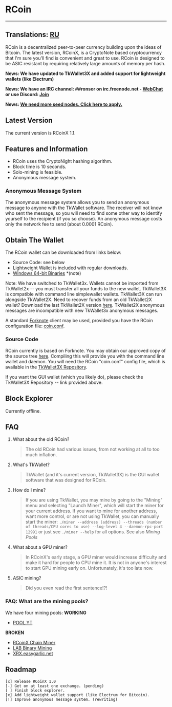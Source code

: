 # RCoin
----
**Translations: [RU](/index_ru)**
----
RCoin is a decentralized peer-to-peer currency building upon the ideas of Bitcoin. The latest version, RCoinX, is a CryptoNote based cryptocurrency that I'm sure you'll find is convenient and great to use. RCoin is designed to be ASIC resistant by requiring relatively
large amounts of memory per hash.

**News: We have updated to TkWallet3X and added support for lightweight wallets (like Electrum)**

**News: We have an IRC channel: ##ronsor on irc.freenode.net - [WebChat](http://kiwiirc.com/client/irc.freenode.net/##ronsor) or use Discord: [Join](https://discord.gg/UVcjJBb)**

**News: [We need more seed nodes. Click here to apply.](https://github.com/tinyrcoin/tkwallet/issues/1)**

## Latest Version

The current version is RCoinX 1.1.

## Features and Information

* RCoin uses the CryptoNight hashing algorithm.
* Block time is 10 seconds.
* Solo-mining is feasible.
* Anonymous message system.

### Anonymous Message System

The anonymous message system allows you to send an anonymous message to anyone with the TkWallet software. The receiver will not know who sent the message, so you will need to find some other way to identify yourself to the recipient (if you so choose). An anonymous message costs only the network fee to send (about 0.0001 RCoin).

## Obtain The Wallet

The RCoin wallet can be downloaded from links below:

* Source Code: see below
* Lightweight Wallet is included with regular downloads.
* [Windows 64-bit Binaries](https://rcoin.surge.sh/wallet3x-win64.zip) \*(note)

Note: We have switched to TkWallet3x. Wallets cannot be imported from TkWallet2x -- you must transfer all your funds to the new wallet.
TkWallet3X is compatible with command line simplewallet wallets. TkWallet3X can run alongside TkWallet2X. Need to recover funds from an old TkWallet2X wallet? Download the last TkWallet2X version [here](https://rcoin.surge.sh/wallet-win64.zip). TkWallet2X anonymous messages are incompatible with new TkWallet3x anonymous messages.

A standard [Forknote](http://forknote.net) client may be used, provided you have the RCoin configuration file: [coin.conf](https://github.com/tinyrcoin/tkwallet/raw/master/coin.conf).

### Source Code

RCoin currently is based on Forknote. You may obtain our approved copy of the source tree [here](http://github.com/tinyrcoin/forknote). Compiling this will provide you with the command line wallet and daemon. You will need the RCoin "coin.conf" config file, which is available in the [TkWallet3X Repository](https://github.com/tinyrcoin/tkwallet).

If you want the GUI wallet (which you likely do), please check the TkWallet3X Repository -- link provided above.

## Block Explorer

Currently offline.

## FAQ

1. What about the old RCoin?
   > The old RCoin had various issues, from not working at all to too much inflation.
   
2. What's TkWallet?
   > TkWallet (and it's current version, TkWallet3X) is the GUI wallet software that was designed for RCoin.
   
3. How do I mine?
   > If you are using TkWallet, you may mine by going to the "Mining" menu and selecting "Launch Miner", which will start the miner for your current address.
   > If you want to mine for another address, want more control, or are not using TkWallet, you can manually start the miner:
   `./miner --address (address) --threads (number of threads/CPU cores to use) --log-level 4 --daemon-rpc-port 12991` or just see `./miner --help` for all options.
   > See also *Mining Pools*
4. What about a GPU miner?
   > In RCoinX's early stage, a GPU miner would increase difficulty and make it hard for people to CPU mine it. It is not in anyone's interest to start GPU mining early on.
   > Unfortunately, it's too late now. 
   
5. ASIC mining?
   > Did you even read the first sentence!?!
   
### FAQ: What are the mining pools?

We have four mining pools:
**WORKING**
* [POOL.YT](http://pool.yt)

**BROKEN**
* [RCoinX Chain Miner](http://rcoinx.chain-miner.com/)
* [LAB Binary Mining](http://labbinarymining.com/)
* [XRX.easygarlic.net](https://xrx.easygarlic.net/)

## Roadmap

```
[x] Release RCoinX 1.0
[-] Get on at least one exchange. (pending)
[ ] Finish block explorer. 
[x] Add lightweight wallet support (like Electrum for Bitcoin).
[!] Improve anonymous message system. (rewriting)
```
